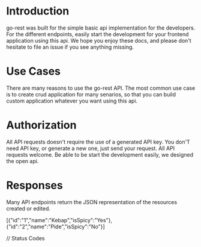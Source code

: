 # Introduction

go-rest was built for the simple basic api implementation for the developers. For the different endpoints, easily start the development for your frontend application using this api. We hope you enjoy these docs, and please don't hesitate to file an issue if you see anything missing.

# Use Cases

There are many reasons to use the go-rest API. The most common use case is to create crud application for many senarios, so that you can build custom application whatever you want
using this api.

# Authorization

All API requests doesn't require the use of a generated API key. You don'T need API key, or generate a new one, just send your request. All API requests welcome.
Be able to be start the development easily, we designed the open api.

# Responses

Many API endpoints return the JSON representation of the resources created or edited.

[{"id":"1","name":"Kebap","isSpicy":"Yes"},{"id":"2","name":"Pide","isSpicy":"No"}]




// Status Codes
